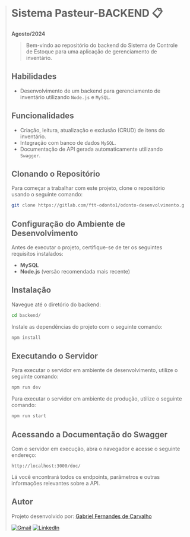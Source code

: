 > # Sistema Pasteur-BACKEND :clipboard:
> 
> **Agosto/2024**
> 
> > Bem-vindo ao repositório do backend do Sistema de Controle de Estoque para uma aplicação de gerenciamento de inventário.
> 
> ## Habilidades
> 
> - Desenvolvimento de um backend para gerenciamento de inventário utilizando `Node.js` e `MySQL`.
> 
> ## Funcionalidades
> 
> - Criação, leitura, atualização e exclusão (CRUD) de itens do inventário.
> - Integração com banco de dados `MySQL`.
> - Documentação de API gerada automaticamente utilizando `Swagger`.
> 
> ## Clonando o Repositório
> 
> Para começar a trabalhar com este projeto, clone o repositório usando o seguinte comando:
> 
> ```bash
> git clone https://gitlab.com/ftt-odonto1/odonto-desenvolvimento.git
> ```
> 
> ## Configuração do Ambiente de Desenvolvimento
> 
> Antes de executar o projeto, certifique-se de ter os seguintes requisitos instalados:
> 
> - **MySQL**
> - **Node.js** (versão recomendada mais recente)
> 
> ## Instalação
> 
> Navegue até o diretório do backend:
> 
> ```bash
> cd backend/
> ```
> 
> Instale as dependências do projeto com o seguinte comando:
> 
> ```bash
> npm install
> ```
> 
> ## Executando o Servidor
> 
> Para executar o servidor em ambiente de desenvolvimento, utilize o seguinte comando:
> 
> ```bash
> npm run dev
> ```
> 
> Para executar o servidor em ambiente de produção, utilize o seguinte comando:
> 
> ```bash
> npm run start
> ```
> 
> ## Acessando a Documentação do Swagger
> 
> Com o servidor em execução, abra o navegador e acesse o seguinte endereço:
> 
> ```
> http://localhost:3000/doc/
> ```
> 
> Lá você encontrará todos os endpoints, parâmetros e outras informações relevantes sobre a API.
> 
> ## Autor
> 
> Projeto desenvolvido por: [Gabriel Fernandes de Carvalho](https://github.com/GabrielGFC)
> 
> [![Gmail](https://img.shields.io/badge/-Gmail-%23333?style=for-the-badge&logo=gmail&logoColor=white)](mailto:carvalhogabrielgfc@gmail.com)
> [![LinkedIn](https://img.shields.io/badge/-LinkedIn-%230077B5?style=for-the-badge&logo=linkedin&logoColor=white)](https://www.linkedin.com/in/gabrielgfc/)
